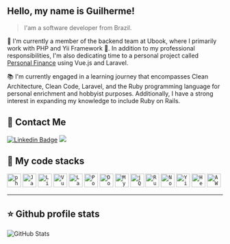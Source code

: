 ## Hello, my name is <strong>Guilherme!</strong>

> I'am a software developer from Brazil.

🔭 I'm currently a member of the backend team at Ubook, where I primarily work with PHP and Yii Framework 🌱. In addition to my professional responsibilities, I'm also dedicating time to a personal project called [Personal Finance](https://github.com/guilhermepereira25/personal-finance) using Vue.js and Laravel.

📚 I'm currently engaged in a learning journey that encompasses Clean Architecture, Clean Code, Laravel, and the Ruby programming language for personal enrichment and hobbyist purposes. Additionally, I have a strong interest in expanding my knowledge to include Ruby on Rails.

## 💬 Contact Me

[![Linkedin Badge](https://img.shields.io/badge/LinkedIn-0077B5?style=for-the-badge&logo=linkedin&logoColor=white)](https://www.linkedin.com/in/guilhermepereiradv/) 
<a href="mailto:guilhermepereiradv@gmail"><img src="https://img.shields.io/badge/Gmail-D14836?style=for-the-badge&logo=gmail&logoColor=white"/></a>


## 🚀 My code stacks

<code><img height="32" src="https://img.shields.io/badge/PHP-777BB4?style=for-the-badge&logo=php&logoColor=white" alt="php"/></code>
<code><img height="32" src="https://img.shields.io/badge/JavaScript-F7DF1E?style=for-the-badge&logo=javascript&logoColor=black" alt="Javascript"/></code>
<code><img height="32" src="https://img.shields.io/badge/Linux-E34F26?style=for-the-badge&logo=linux&logoColor=black" alt="Linux"/></code>
<code><img height="32" src="https://img.shields.io/badge/Vue.js-35495E?style=for-the-badge&logo=vue.js&logoColor=4FC08D" alt="VueJs"/></code>
<code><img height="32" src="https://img.shields.io/badge/Laravel-FF2D20?style=for-the-badge&logo=laravel&logoColor=white" alt="Laravel"/></code>
<code><img height="32" src="https://img.shields.io/badge/PostgreSQL-316192?style=for-the-badge&logo=postgresql&logoColor=white" alt="PostgreSQL"/></code>
<code><img height="32" src="https://img.shields.io/badge/Docker-2496ED?style=for-the-badge&logo=docker&logoColor=white" alt="Docker"/></code>
<code><img height="32" src="https://img.shields.io/badge/MySQL-00000F?style=for-the-badge&logo=mysql&logoColor=white" alt="MySQL"/></code>
<code><img height="32" src="https://img.shields.io/badge/jQuery-0769AD?style=for-the-badge&logo=jquery&logoColor=white" alt="jQuery"/></code>
<code><img height="32" src="https://img.shields.io/badge/Ruby-CC342D?style=for-the-badge&logo=ruby&logoColor=white" alt="Ruby"/></code>
<code><img height="32" src="https://img.shields.io/badge/Node.js-43853D?style=for-the-badge&logo=node.js&logoColor=white" alt="Nodejs"/></code>
<code><img height="32" src="https://img.shields.io/badge/Yii-00979D?style=for-the-badge&logo=yii&logoColor=white" alt="Yii"/></code>
<code><img height="32" src="https://img.shields.io/badge/Heroku-430098?style=for-the-badge&logo=heroku&logoColor=white" alt="Heroku"/></code>
<code><img height="32" src="https://img.shields.io/badge/Amazon_AWS-232F3E?style=for-the-badge&logo=amazon-aws&logoColor=white" alt="AWS"/></code>

---

## ⭐ Github profile stats

![GitHub Stats](https://github-readme-stats.vercel.app/api?username=guilhermepereira25&show_icons=true)
